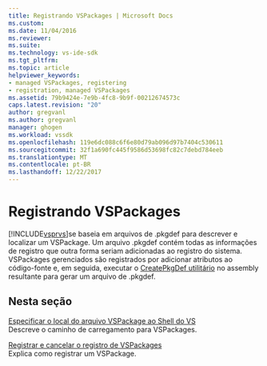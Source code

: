 ```yaml
---
title: Registrando VSPackages | Microsoft Docs
ms.custom: 
ms.date: 11/04/2016
ms.reviewer: 
ms.suite: 
ms.technology: vs-ide-sdk
ms.tgt_pltfrm: 
ms.topic: article
helpviewer_keywords:
- managed VSPackages, registering
- registration, managed VSPackages
ms.assetid: 79b9424e-7e9b-4fc8-9b9f-00212674573c
caps.latest.revision: "20"
author: gregvanl
ms.author: gregvanl
manager: ghogen
ms.workload: vssdk
ms.openlocfilehash: 119e6dc088c6f6e80d79ab096d97b7404c530611
ms.sourcegitcommit: 32f1a690fc445f9586d53698fc82c7debd784eeb
ms.translationtype: MT
ms.contentlocale: pt-BR
ms.lasthandoff: 12/22/2017
---
```

# <a name="registering-vspackages"></a>Registrando VSPackages
[!INCLUDE[vsprvs](../../code-quality/includes/vsprvs_md.md)]se baseia em arquivos de .pkgdef para descrever e localizar um VSPackage. Um arquivo .pkgdef contém todas as informações de registro que outra forma seriam adicionadas ao registro do sistema. VSPackages gerenciados são registrados por adicionar atributos ao código-fonte e, em seguida, executar o [CreatePkgDef utilitário](../../extensibility/internals/createpkgdef-utility.md) no assembly resultante para gerar um arquivo de .pkgdef.  
  
## <a name="in-this-section"></a>Nesta seção  
 [Especificar o local do arquivo VSPackage ao Shell do VS](../../extensibility/internals/specifying-vspackage-file-location-to-the-vs-shell.md)  
 Descreve o caminho de carregamento para VSPackages.  
  
 [Registrar e cancelar o registro de VSPackages](../../extensibility/registering-and-unregistering-vspackages.md)  
 Explica como registrar um VSPackage.  
